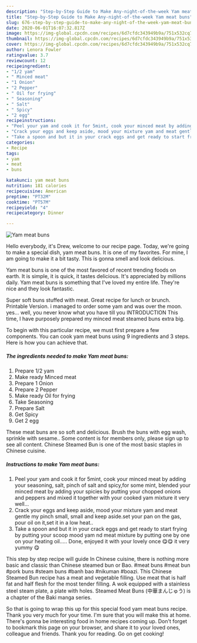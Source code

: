 ```yaml
---
description: "Step-by-Step Guide to Make Any-night-of-the-week Yam meat buns"
title: "Step-by-Step Guide to Make Any-night-of-the-week Yam meat buns"
slug: 676-step-by-step-guide-to-make-any-night-of-the-week-yam-meat-buns
date: 2020-06-01T16:07:32.817Z
image: https://img-global.cpcdn.com/recipes/6d7cfdc343949b9a/751x532cq70/yam-meat-buns-recipe-main-photo.jpg
thumbnail: https://img-global.cpcdn.com/recipes/6d7cfdc343949b9a/751x532cq70/yam-meat-buns-recipe-main-photo.jpg
cover: https://img-global.cpcdn.com/recipes/6d7cfdc343949b9a/751x532cq70/yam-meat-buns-recipe-main-photo.jpg
author: Lenora Fowler
ratingvalue: 3.7
reviewcount: 12
recipeingredient:
- "1/2 yam"
- " Minced meat"
- "1 Onion"
- "2 Pepper"
- " Oil for frying"
- " Seasoning"
- " Salt"
- " Spicy"
- "2 egg"
recipeinstructions:
- "Peel your yam and cook it for 5mint, cook your minced meat by adding your seasoning, salt, pinch of salt and spicy,for some mint, blended your minced meat by adding your spicies by putting your chopped onions and peppers and mixed it together with your cooked yam mixture it very well..."
- "Crack your eggs and keep aside, mood your mixture yam and meat gentle my pinch small, small and keep aside.set your pan on the gas, pour oil on it,set it in a low heat.."
- "Take a spoon and but it in your crack eggs and get ready to start frying by putting your scoop mood yam nd meat mixture by putting one by one on your heating oil..... Done, enjoyed it with your lovely once 😋😋 it very yummy 😋"
categories:
- Recipe
tags:
- yam
- meat
- buns

katakunci: yam meat buns 
nutrition: 181 calories
recipecuisine: American
preptime: "PT32M"
cooktime: "PT57M"
recipeyield: "4"
recipecategory: Dinner

---
```



![Yam meat buns](https://img-global.cpcdn.com/recipes/6d7cfdc343949b9a/751x532cq70/yam-meat-buns-recipe-main-photo.jpg)

Hello everybody, it's Drew, welcome to our recipe page. Today, we're going to make a special dish, yam meat buns. It is one of my favorites. For mine, I am going to make it a bit tasty. This is gonna smell and look delicious.

Yam meat buns is one of the most favored of recent trending foods on earth. It is simple, it is quick, it tastes delicious. It's appreciated by millions daily. Yam meat buns is something that I've loved my entire life. They're nice and they look fantastic.

Super soft buns stuffed with meat. Great recipe for lunch or brunch. Printable Version. i managed to order some yam and was over the moon. yes… well, you never know what you have till you INTRODUCTION This time, I have purposely prepared my minced meat steamed buns extra big.


To begin with this particular recipe, we must first prepare a few components. You can cook yam meat buns using 9 ingredients and 3 steps. Here is how you can achieve that.

<!--inarticleads1-->

##### The ingredients needed to make Yam meat buns:

1. Prepare 1/2 yam
1. Make ready  Minced meat
1. Prepare 1 Onion
1. Prepare 2 Pepper
1. Make ready  Oil for frying
1. Take  Seasoning
1. Prepare  Salt
1. Get  Spicy
1. Get 2 egg


These meat buns are so soft and delicious. Brush the buns with egg wash, sprinkle with sesame.. Some content is for members only, please sign up to see all content. Chinese Steamed Bun is one of the most basic staples in Chinese cuisine. 

<!--inarticleads2-->

##### Instructions to make Yam meat buns:

1. Peel your yam and cook it for 5mint, cook your minced meat by adding your seasoning, salt, pinch of salt and spicy,for some mint, blended your minced meat by adding your spicies by putting your chopped onions and peppers and mixed it together with your cooked yam mixture it very well...
1. Crack your eggs and keep aside, mood your mixture yam and meat gentle my pinch small, small and keep aside.set your pan on the gas, pour oil on it,set it in a low heat..
1. Take a spoon and but it in your crack eggs and get ready to start frying by putting your scoop mood yam nd meat mixture by putting one by one on your heating oil..... Done, enjoyed it with your lovely once 😋😋 it very yummy 😋


This step by step recipe will guide In Chinese cuisine, there is nothing more basic and classic than Chinese steamed bun or Bao. #meat buns #meat bun #pork buns #steam buns #banh bao #nikuman #boazi. This Chinese Steamed Bun recipe has a meat and vegetable filling. Use meat that is half fat and half flesh for the most tender filling. A wok equipped with a stainless steel steam plate, a plate with holes. Steamed Meat Buns (中華まんじゅう) is a chapter of the Baki manga series. 

So that is going to wrap this up for this special food yam meat buns recipe. Thank you very much for your time. I'm sure that you will make this at home. There's gonna be interesting food in home recipes coming up. Don't forget to bookmark this page on your browser, and share it to your loved ones, colleague and friends. Thank you for reading. Go on get cooking!
